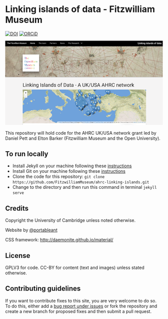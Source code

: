 # Linking islands of data  - Fitzwilliam Museum

[![DOI](https://zenodo.org/badge/170138281.svg)](https://zenodo.org/badge/latestdoi/170138281) [![ORCiD](https://img.shields.io/badge/ORCiD-0000--0002--0246--2335-green.svg)](http://orcid.org/0000-0002-0246-2335)


![A screenshot of the site](images/screenshots/screenshot.png)

This repository will hold code for the AHRC UK/USA network grant led by Daniel Pett and Elton Barker
(Fitzwilliam Museum and the Open University).

## To run locally

* Install Jekyll on your machine following these [instructions](https://jekyllrb.com/docs/installation/)
* Install Git on your machine following these [instructions](https://git-scm.com/book/en/v2/Getting-Started-Installing-Git)
* Clone the code for this repository:
   `git clone https://github.com/FitzwilliamMuseum/ahrc-linking-islands.git`
* Change to the directory and then run this command in terminal `jekyll serve`

## Credits

Copyright the University of Cambridge unless noted otherwise.

Website by [@portableant](https://github.com/portableant)

CSS framework: http://daemonite.github.io/material/

## License

GPLV3 for code.
CC-BY for  content (text and images) unless stated  otherwise.

## Contributing guidelines

If you want to contribute fixes to this site, you are very welcome to do so. To
do this, either add a [bug report under issues](https://github.com/FitzwilliamMuseum/ahrc-linking-islands/issues) or fork the repository and create a new branch for proposed fixes and then submit
a pull request.
